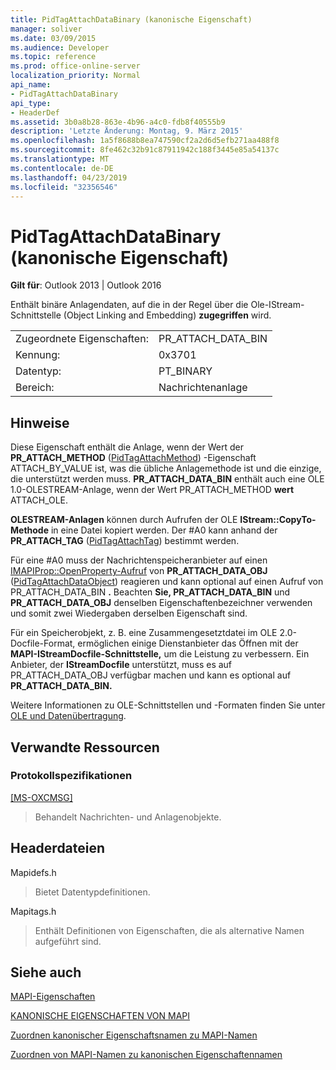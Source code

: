 ```yaml
---
title: PidTagAttachDataBinary (kanonische Eigenschaft)
manager: soliver
ms.date: 03/09/2015
ms.audience: Developer
ms.topic: reference
ms.prod: office-online-server
localization_priority: Normal
api_name:
- PidTagAttachDataBinary
api_type:
- HeaderDef
ms.assetid: 3b0a8b28-863e-4b96-a4c0-fdb8f40555b9
description: 'Letzte Änderung: Montag, 9. März 2015'
ms.openlocfilehash: 1a5f8688b8ea747590cf2a2d6d5efb271aa488f8
ms.sourcegitcommit: 8fe462c32b91c87911942c188f3445e85a54137c
ms.translationtype: MT
ms.contentlocale: de-DE
ms.lasthandoff: 04/23/2019
ms.locfileid: "32356546"
---
```

# <a name="pidtagattachdatabinary-canonical-property"></a>PidTagAttachDataBinary (kanonische Eigenschaft)

  
  
**Gilt für**: Outlook 2013 | Outlook 2016 
  
Enthält binäre Anlagendaten, auf die in der Regel über die Ole-IStream-Schnittstelle (Object Linking and Embedding) **zugegriffen** wird. 
  
|||
|:-----|:-----|
|Zugeordnete Eigenschaften:  <br/> |PR_ATTACH_DATA_BIN  <br/> |
|Kennung:  <br/> |0x3701  <br/> |
|Datentyp:  <br/> |PT_BINARY  <br/> |
|Bereich:  <br/> |Nachrichtenanlage  <br/> |
   
## <a name="remarks"></a>Hinweise

Diese Eigenschaft enthält die Anlage, wenn der Wert der **PR_ATTACH_METHOD** ([PidTagAttachMethod](pidtagattachmethod-canonical-property.md)) -Eigenschaft ATTACH_BY_VALUE ist, was die übliche Anlagemethode ist und die einzige, die unterstützt werden muss. **PR_ATTACH_DATA_BIN** enthält auch eine OLE 1.0-OLESTREAM-Anlage, wenn der Wert PR_ATTACH_METHOD **wert** ATTACH_OLE.  
  
 **OLESTREAM-Anlagen** können durch Aufrufen der OLE **IStream::CopyTo-Methode** in eine Datei kopiert werden. Der #A0 kann anhand der **PR_ATTACH_TAG** ([PidTagAttachTag](pidtagattachtag-canonical-property.md)) bestimmt werden. 
  
Für eine #A0 muss der Nachrichtenspeicheranbieter auf einen [IMAPIProp::OpenProperty-Aufruf](imapiprop-openproperty.md) von **PR_ATTACH_DATA_OBJ** ([PidTagAttachDataObject](pidtagattachdataobject-canonical-property.md)) reagieren und kann optional auf einen Aufruf von PR_ATTACH_DATA_BIN **.** Beachten **Sie, PR_ATTACH_DATA_BIN** und **PR_ATTACH_DATA_OBJ** denselben Eigenschaftenbezeichner verwenden und somit zwei Wiedergaben derselben Eigenschaft sind. 
  
Für ein Speicherobjekt, z. B. eine Zusammengesetztdatei im OLE 2.0-Docfile-Format, ermöglichen einige Dienstanbieter das Öffnen mit der **MAPI-IStreamDocfile-Schnittstelle,** um die Leistung zu verbessern. Ein Anbieter, der **IStreamDocfile**  unterstützt, muss es auf PR_ATTACH_DATA_OBJ verfügbar machen und kann es optional auf **PR_ATTACH_DATA_BIN.** 
  
Weitere Informationen zu OLE-Schnittstellen und -Formaten finden Sie unter [OLE und Datenübertragung](https://msdn.microsoft.com/library/d4a57956-37ba-44ca-8efc-bf617ad5e77b.aspx). 
  
## <a name="related-resources"></a>Verwandte Ressourcen

### <a name="protocol-specifications"></a>Protokollspezifikationen

[[MS-OXCMSG]](https://msdn.microsoft.com/library/7fd7ec40-deec-4c06-9493-1bc06b349682%28Office.15%29.aspx)
  
> Behandelt Nachrichten- und Anlagenobjekte.
    
## <a name="header-files"></a>Headerdateien

Mapidefs.h
  
> Bietet Datentypdefinitionen.
    
Mapitags.h
  
> Enthält Definitionen von Eigenschaften, die als alternative Namen aufgeführt sind.
    
## <a name="see-also"></a>Siehe auch



[MAPI-Eigenschaften](mapi-properties.md)
  
[KANONISCHE EIGENSCHAFTEN VON MAPI](mapi-canonical-properties.md)
  
[Zuordnen kanonischer Eigenschaftsnamen zu MAPI-Namen](mapping-canonical-property-names-to-mapi-names.md)
  
[Zuordnen von MAPI-Namen zu kanonischen Eigenschaftennamen](mapping-mapi-names-to-canonical-property-names.md)

